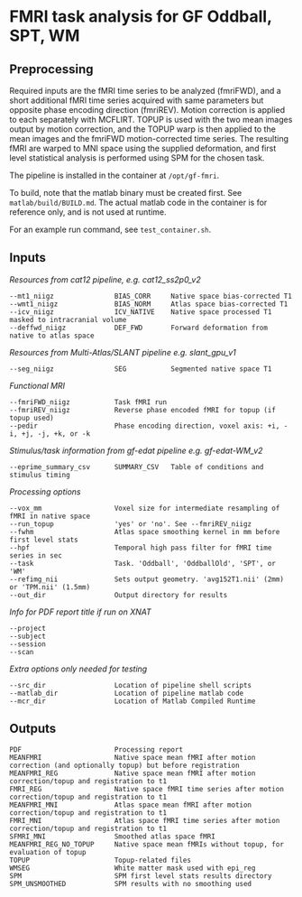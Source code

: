 # FMRI task analysis for GF Oddball, SPT, WM

## Preprocessing

Required inputs are the fMRI time series to be analyzed (fmriFWD), and a short additional fMRI time series acquired with same parameters but opposite phase encoding direction (fmriREV). Motion correction is applied to each separately with MCFLIRT. TOPUP is used with the two mean images output by motion correction, and the TOPUP warp is then applied to the mean images and the fmriFWD motion-corrected time series. The resulting fMRI are warped to MNI space using the supplied deformation, and first level statistical analysis is performed using SPM for the chosen task.

The pipeline is installed in the container at `/opt/gf-fmri`.

To build, note that the matlab binary must be created first. See `matlab/build/BUILD.md`. The actual matlab code in the container is for reference only, and is not used at runtime.

For an example run command, see `test_container.sh`.


## Inputs

*Resources from cat12 pipeline, e.g. cat12_ss2p0_v2*
     
    --mt1_niigz               BIAS_CORR     Native space bias-corrected T1
    --wmt1_niigz              BIAS_NORM     Atlas space bias-corrected T1
    --icv_niigz               ICV_NATIVE    Native space processed T1 masked to intracranial volume
    --deffwd_niigz            DEF_FWD       Forward deformation from native to atlas space

*Resources from Multi-Atlas/SLANT pipeline e.g. slant_gpu_v1*
    
    --seg_niigz               SEG           Segmented native space T1

*Functional MRI*
    
    --fmriFWD_niigz           Task fMRI run
    --fmriREV_niigz           Reverse phase encoded fMRI for topup (if topup used)
    --pedir                   Phase encoding direction, voxel axis: +i, -i, +j, -j, +k, or -k

*Stimulus/task information from gf-edat pipeline e.g. gf-edat-WM_v2*
    
    --eprime_summary_csv      SUMMARY_CSV   Table of conditions and stimulus timing

*Processing options*
    
    --vox_mm                  Voxel size for intermediate resampling of fMRI in native space
    --run_topup               'yes' or 'no'. See --fmriREV_niigz
    --fwhm                    Atlas space smoothing kernel in mm before first level stats
    --hpf                     Temporal high pass filter for fMRI time series in sec
    --task                    Task. 'Oddball', 'OddballOld', 'SPT', or 'WM'
	--refimg_nii              Sets output geometry. 'avg152T1.nii' (2mm) or 'TPM.nii' (1.5mm)
    --out_dir                 Output directory for results

*Info for PDF report title if run on XNAT*
    
    --project
    --subject
    --session
    --scan

*Extra options only needed for testing*
    
    --src_dir                 Location of pipeline shell scripts
    --matlab_dir              Location of pipeline matlab code
    --mcr_dir                 Location of Matlab Compiled Runtime


## Outputs

    PDF                       Processing report
	MEANFMRI                  Native space mean fMRI after motion correction (and optionally topup) but before registration
	MEANFMRI_REG              Native space mean fMRI after motion correction/topup and registration to t1
	FMRI_REG                  Native space fMRI time series after motion correction/topup and registration to t1
	MEANFMRI_MNI              Atlas space mean fMRI after motion correction/topup and registration to t1
	FMRI_MNI                  Atlas space fMRI time series after motion correction/topup and registration to t1
	SFMRI_MNI                 Smoothed atlas space fMRI
	MEANFMRI_REG_NO_TOPUP     Native space mean fMRIs without topup, for evaluation of topup
	TOPUP                     Topup-related files
	WMSEG                     White matter mask used with epi_reg
	SPM                       SPM first level stats results directory
	SPM_UNSMOOTHED            SPM results with no smoothing used
